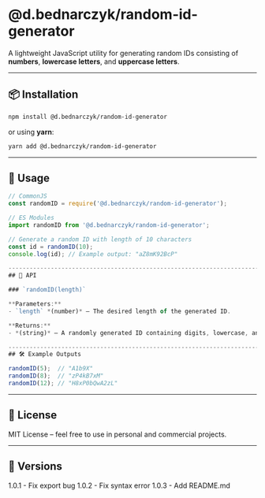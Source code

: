 # @d.bednarczyk/random-id-generator

A lightweight JavaScript utility for generating random IDs consisting of **numbers**, **lowercase letters**, and **uppercase letters**. 

-----------------------------------------------------------------------------------------------------
## 📦 Installation

```bash
npm install @d.bednarczyk/random-id-generator
```

or using **yarn**:
```bash
yarn add @d.bednarczyk/random-id-generator
```

-----------------------------------------------------------------------------------------------------
## 🚀 Usage

```javascript
// CommonJS
const randomID = require('@d.bednarczyk/random-id-generator');

// ES Modules
import randomID from '@d.bednarczyk/random-id-generator';

// Generate a random ID with length of 10 characters
const id = randomID(10);
console.log(id); // Example output: "aZ8mK92BcP"

-----------------------------------------------------------------------------------------------------
## 📖 API

### `randomID(length)`

**Parameters:**
- `length` *(number)* – The desired length of the generated ID.

**Returns:**
- *(string)* – A randomly generated ID containing digits, lowercase, and uppercase letters.

-----------------------------------------------------------------------------------------------------
## 🛠 Example Outputs

randomID(5);  // "A1b9X"
randomID(8);  // "zP4kB7xM"
randomID(12); // "H8xP0bQwA2zL"
```

-----------------------------------------------------------------------------------------------------
## 📜 License
MIT License – feel free to use in personal and commercial projects.

-----------------------------------------------------------------------------------------------------
## 🧾 Versions
1.0.1 - Fix export bug
1.0.2 - Fix syntax error
1.0.3 - Add README.md